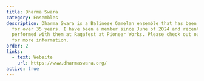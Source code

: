 ```yaml
---
title: Dharma Swara
category: Ensembles
description: Dharma Swara is a Balinese Gamelan ensemble that has been active
  for over 35 years. I have been a member since June of 2024 and recently
  performed with them at Ragafest at Pioneer Works. Please check out our website
  for more information.
order: 2
links:
  - text: Website
    url: https://www.dharmaswara.org/
active: true
---
```

